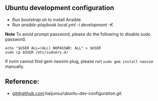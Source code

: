 ## Ubuntu development configuration
* Run *bootstrap.sh* to install Ansible.
* Run *ansible-playbook local.yml -i development  -K*

**Note**
To avoid prompt password, please do the following to disable sudo password.
```
echo "$USER ALL=(ALL) NOPASSWD: ALL" > $USER
sudo cp $USER /etc/sudoers.d/
```

If nvim cannot find gem neovim plug, please run ```sudo gem install neovim``` manually.

## Reference:
* git@github.com:haijunsu/ubuntu-dev-configuration.git
